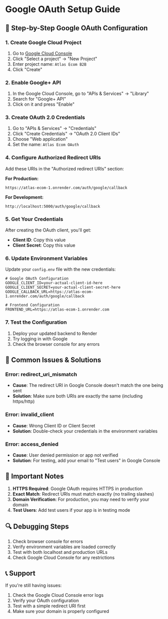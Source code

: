 # Google OAuth Setup Guide

## 🔧 **Step-by-Step Google OAuth Configuration**

### **1. Create Google Cloud Project**

1. Go to [Google Cloud Console](https://console.cloud.google.com/)
2. Click "Select a project" → "New Project"
3. Enter project name: `Atlas Ecom B2B`
4. Click "Create"

### **2. Enable Google+ API**

1. In the Google Cloud Console, go to "APIs & Services" → "Library"
2. Search for "Google+ API"
3. Click on it and press "Enable"

### **3. Create OAuth 2.0 Credentials**

1. Go to "APIs & Services" → "Credentials"
2. Click "Create Credentials" → "OAuth 2.0 Client IDs"
3. Choose "Web application"
4. Set the name: `Atlas Ecom OAuth`

### **4. Configure Authorized Redirect URIs**

Add these URIs in the "Authorized redirect URIs" section:

**For Production:**
```
https://atlas-ecom-1.onrender.com/auth/google/callback
```

**For Development:**
```
http://localhost:5000/auth/google/callback
```

### **5. Get Your Credentials**

After creating the OAuth client, you'll get:
- **Client ID**: Copy this value
- **Client Secret**: Copy this value

### **6. Update Environment Variables**

Update your `config.env` file with the new credentials:

```env
# Google OAuth Configuration
GOOGLE_CLIENT_ID=your-actual-client-id-here
GOOGLE_CLIENT_SECRET=your-actual-client-secret-here
GOOGLE_CALLBACK_URL=https://atlas-ecom-1.onrender.com/auth/google/callback

# Frontend Configuration
FRONTEND_URL=https://atlas-ecom-1.onrender.com
```

### **7. Test the Configuration**

1. Deploy your updated backend to Render
2. Try logging in with Google
3. Check the browser console for any errors

## 🚨 **Common Issues & Solutions**

### **Error: redirect_uri_mismatch**
- **Cause**: The redirect URI in Google Console doesn't match the one being sent
- **Solution**: Make sure both URIs are exactly the same (including https/http)

### **Error: invalid_client**
- **Cause**: Wrong Client ID or Client Secret
- **Solution**: Double-check your credentials in the environment variables

### **Error: access_denied**
- **Cause**: User denied permission or app not verified
- **Solution**: For testing, add your email to "Test users" in Google Console

## 📝 **Important Notes**

1. **HTTPS Required**: Google OAuth requires HTTPS in production
2. **Exact Match**: Redirect URIs must match exactly (no trailing slashes)
3. **Domain Verification**: For production, you may need to verify your domain
4. **Test Users**: Add test users if your app is in testing mode

## 🔍 **Debugging Steps**

1. Check browser console for errors
2. Verify environment variables are loaded correctly
3. Test with both localhost and production URLs
4. Check Google Cloud Console for any restrictions

## 📞 **Support**

If you're still having issues:
1. Check the Google Cloud Console error logs
2. Verify your OAuth configuration
3. Test with a simple redirect URI first
4. Make sure your domain is properly configured

